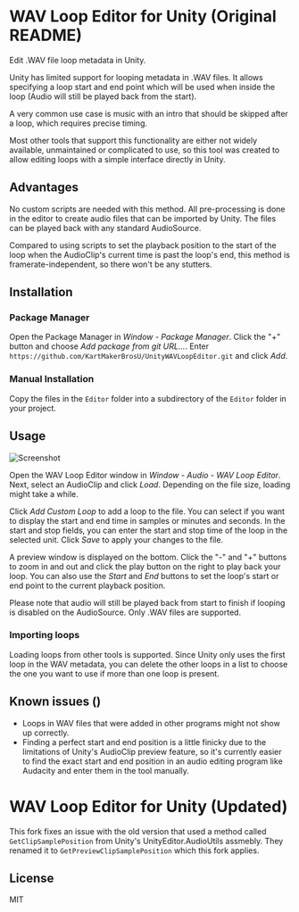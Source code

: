 # WAV Loop Editor for Unity (Original README)

Edit .WAV file loop metadata in Unity.

Unity has limited support for looping metadata in .WAV files. It allows specifying
a loop start and end point which will be used when inside the loop (Audio will still
be played back from the start).

A very common use case is music with an intro that should be skipped after a loop,
which requires precise timing. 

Most other tools that support this functionality are either not widely available,
unmaintained or complicated to use, so this tool was created to allow editing
loops with a simple interface directly in Unity.

## Advantages

No custom scripts are needed with this method. All pre-processing is done in the editor to
create audio files that can be imported by Unity. The files can be played back with 
any standard AudioSource.

Compared to using scripts to set the playback position to the start of the loop
when the AudioClip's current time is past the loop's end, this method is framerate-independent, 
so there won't be any stutters.

## Installation

### Package Manager
Open the Package Manager in *Window - Package Manager*. Click the "+" button and choose
*Add package from git URL...*. Enter `https://github.com/KartMakerBrosU/UnityWAVLoopEditor.git` and click
*Add*.

### Manual Installation
Copy the files in the `Editor` folder into a subdirectory of the `Editor` folder
in your project.

## Usage

![Screenshot](doc/screenshot.png "Screenshot")

Open the WAV Loop Editor window in *Window - Audio - WAV Loop Editor*.
Next, select an AudioClip and click *Load*. Depending on the file size, loading might
take a while.

Click *Add Custom Loop* to add a loop to the file. You can select if you want to
display the start and end time in samples or minutes and seconds.
In the start and stop fields, you can enter the start and stop time of the loop
in the selected unit. Click *Save* to apply your changes to the file.

A preview window is displayed on the bottom. Click the "-" and "+" buttons to
zoom in and out and click the play button on the right to play back your loop.
You can also use the *Start* and *End* buttons to set the loop's start or end
point to the current playback position.

Please note that audio will still be played back from start to finish if looping is
disabled on the AudioSource. Only .WAV files are supported.

### Importing loops

Loading loops from other tools is supported. Since Unity only uses the first loop in the
WAV metadata, you can delete the other loops in a list to choose the one you want to use
if more than one loop is present.

## Known issues ()

* Loops in WAV files that were added in other programs might not show up correctly. 
* Finding a perfect start and end position is a little finicky due to the limitations
of Unity's AudioClip preview feature, so it's currently easier to find the exact start
and end position in an audio editing program like Audacity and enter them in the tool
manually.

# WAV Loop Editor for Unity (Updated)
This fork fixes an issue with the old version that used a method called 
`GetClipSamplePosition` from Unity's UnityEditor.AudioUtils assmebly. 
They renamed it to `GetPreviewClipSamplePosition` which this fork applies.

## License

MIT
